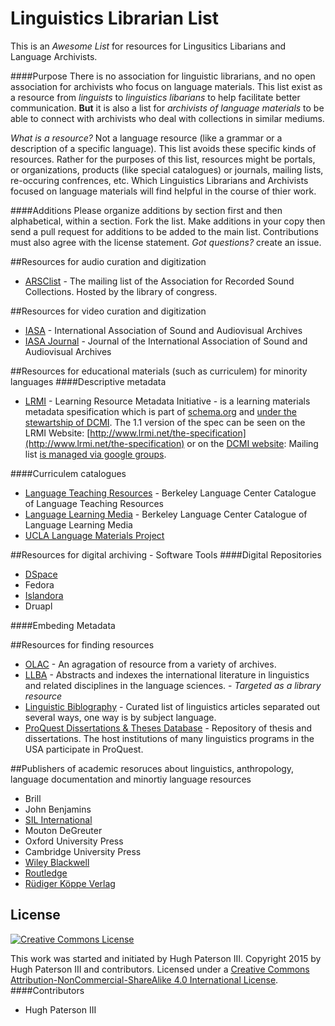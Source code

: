 # Linguistics Librarian List
This is an _Awesome List_ for resources for Lingusitics Libarians and Language Archivists.

####Purpose
There is no association for linguistic librarians, and no open association for archivists who focus on language materials. This list exist as a resource from _linguists_ to _linguistics libarians_ to help facilitate better communication. **But** it is also a list for _archivists of language materials_ to be able to connect with archivists who deal with collections in similar mediums.

_What is a resource?_ Not a language resource (like a grammar or a description of a specific language). This list avoids these specific kinds of resources. Rather for the purposes of this list, resources might be portals, or organizations, products (like special catalogues) or journals, mailing lists, re-occuring confrences, etc. Which Linguistics Librarians and Archivists focused on language materials will find helpful in the course of thier work.

####Additions
Please organize additions by section first and then alphabetical, within a section. Fork the list. Make additions in your copy then send a pull request for additions to be added to the main list. Contributions must also agree with the license statement. _Got questions?_ create an issue.


##Resources for audio curation and digitization
* [ARSClist](http://www.arsc-audio.org/arsclist.html) - The mailing list of the Association for Recorded Sound Collections. Hosted by the library of congress.

##Resources for video curation and digitization

* [IASA](http://www.iasa-web.org/) - International Association of Sound and Audiovisual Archives
* [IASA Journal](http://www.iasa-web.org/iasa-journal) - Journal of the International Association of Sound and Audiovisual Archives

##Resources for educational materials (such as curriculem) for minority languages
####Descriptive metadata
* [LRMI](http://www.lrmi.net/) - Learning Resource Metadata Initiative - is a learning materials metadata spesification which is part of [schema.org](http://schema.org/) and [under the stewartship of DCMI](http://www.lrmi.net/lrmi-transfers-stewardship). The 1.1 version of the spec can be seen on the LRMI Website: [http://www.lrmi.net/the-specification](http://www.lrmi.net/the-specification) or on the [DCMI website](http://dublincore.org/dcx/lrmi-terms/1.1/): Mailing list [is managed via google groups](https://groups.google.com/forum/#!forum/lrmi).

####Curriculem catalogues
* [Language Teaching Resources](http://128.32.161.126/mip/p/index.html) - Berkeley Language Center Catalogue of Language Teaching Resources
* [Language Learning Media](http://128.32.161.126/mip/ll/blc_ll_query.html) - Berkeley Language Center Catalogue of Language Learning Media
* [UCLA Language Materials Project](http://www.lmp.ucla.edu/regions.aspx?rid=1)

##Resources for digital archiving - Software Tools
####Digital Repositories
* [DSpace](http://www.dspace.org/)
* Fedora
* [Islandora](http://islandora.ca/)
* Druapl

####Embeding Metadata

##Resources for finding resources
* [OLAC](http://search.language-archives.org/index.html) - An agragation of resource from a variety of archives.
* [LLBA](http://proquest.libguides.com/llba) - Abstracts and indexes the international literature in linguistics and related disciplines in the language sciences. - _Targeted as a library resource_
* [Linguistic Biblography](http://bibliographies.brillonline.com/browse/linguistic-bibliography) - Curated list of linguistics articles separated out several ways, one way is by subject language.
* [ProQuest Dissertations & Theses Database](http://www.proquest.com/products-services/pqdt.html) - Repository of thesis and dissertations. The host institutions of many linguistics programs in the USA participate in ProQuest.


##Publishers of academic resoruces about linguistics, anthropology, language documentation and minortiy language resources
* Brill
* John Benjamins
* [SIL International](http://www.sil.org/resources/publications/about)
* Mouton DeGreuter
* Oxford University Press
* Cambridge University Press
* [Wiley Blackwell](http://www.wiley.com/WileyCDA/Brand/id-35.html)
* [Routledge](http://www.routledge.com/)
* [Rüdiger Köppe Verlag](http://www.koeppe.de/index.php)




## License
[![Creative Commons License](https://i.creativecommons.org/l/by-nc-sa/4.0/88x31.png)](http://creativecommons.org/licenses/by-nc-sa/4.0/)

This work was started and initiated by Hugh Paterson III. Copyright 2015 by Hugh Paterson III and contributors. Licensed under a [Creative Commons Attribution-NonCommercial-ShareAlike 4.0 International License](http://creativecommons.org/licenses/by-nc-sa/4.0/).
####Contributors
* Hugh Paterson III
